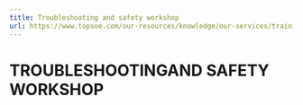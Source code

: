 ```yaml
---
title: Troubleshooting and safety workshop
url: https://www.topsoe.com/our-resources/knowledge/our-services/training/-troubleshooting-and-safety-workshop#main-content
---
```


# TROUBLESHOOTINGAND SAFETY WORKSHOP